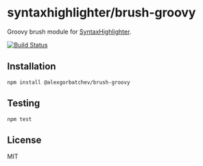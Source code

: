 # syntaxhighlighter/brush-groovy

Groovy brush module for [SyntaxHighlighter](https://github.com/syntaxhighlighter).

[![Build Status](https://travis-ci.org/syntaxhighlighter/brush-groovy.svg)](https://travis-ci.org/syntaxhighlighter/brush-groovy)

## Installation

    npm install @alexgorbatchev/brush-groovy

## Testing

    npm test

## License

MIT
